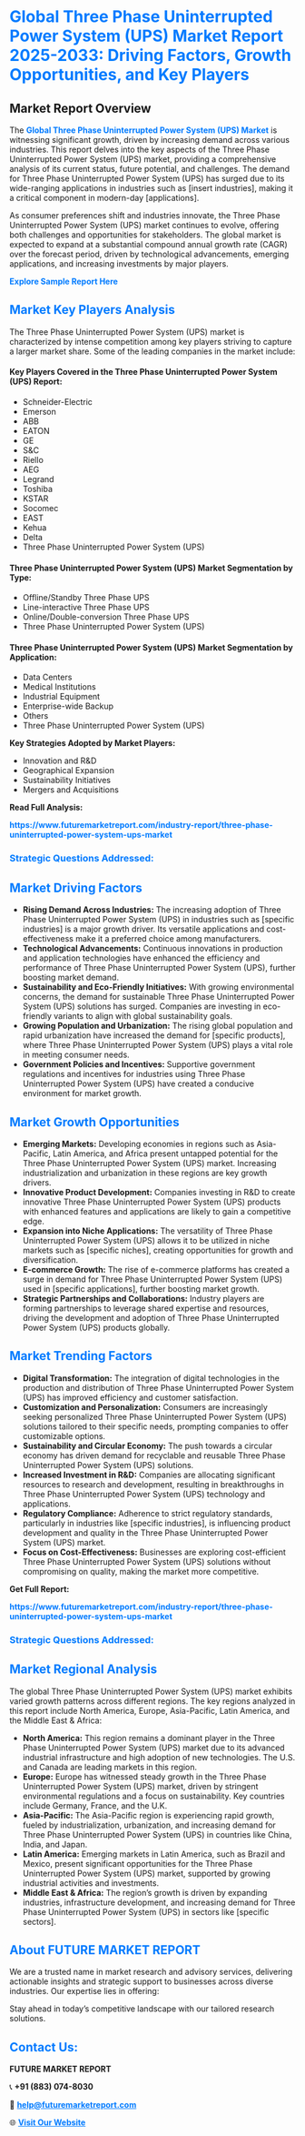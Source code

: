 <h1 style="color: #007BFF;">Global Three Phase Uninterrupted Power System (UPS) Market Report 2025-2033: Driving Factors, Growth Opportunities, and Key Players</h1>

<section id="overview">
<h2>Market Report Overview</h2>
<p>The <a href="https://www.futuremarketreport.com/industry-report/three-phase-uninterrupted-power-system-ups-market" style="color: #007BFF; text-decoration: none;"><strong>Global Three Phase Uninterrupted Power System (UPS) Market</strong></a> is witnessing significant growth, driven by increasing demand across various industries. This report delves into the key aspects of the Three Phase Uninterrupted Power System (UPS) market, providing a comprehensive analysis of its current status, future potential, and challenges. The demand for Three Phase Uninterrupted Power System (UPS) has surged due to its wide-ranging applications in industries such as [insert industries], making it a critical component in modern-day [applications].</p>
<p>As consumer preferences shift and industries innovate, the Three Phase Uninterrupted Power System (UPS) market continues to evolve, offering both challenges and opportunities for stakeholders. The global market is expected to expand at a substantial compound annual growth rate (CAGR) over the forecast period, driven by technological advancements, emerging applications, and increasing investments by major players.</p>
</section>

<section id="overview">
<p><a href="https://www.futuremarketreport.com/request-sample/reportId=99781" style="color: #007BFF; text-decoration: none;"><strong>Explore Sample Report Here</strong></a></p>
</section>

<section id="key-players">
<h2 style="color: #007BFF;">Market Key Players Analysis</h2>
<p>The Three Phase Uninterrupted Power System (UPS) market is characterized by intense competition among key players striving to capture a larger market share. Some of the leading companies in the market include:</p>
<h4>Key Players Covered in the Three Phase Uninterrupted Power System (UPS) Report:</h4>
<ul><li>Schneider-Electric</li><li>Emerson</li><li>ABB</li><li>EATON</li><li>GE</li><li>S&amp;C</li><li>Riello</li><li>AEG</li><li>Legrand</li><li>Toshiba</li><li>KSTAR</li><li>Socomec</li><li>EAST</li><li>Kehua</li><li>Delta</li><li>Three Phase Uninterrupted Power System (UPS)</li></ul>
<h4>Three Phase Uninterrupted Power System (UPS) Market Segmentation by Type:</h4>
<ul><li>Offline/Standby Three Phase UPS</li><li>Line-interactive Three Phase UPS</li><li>Online/Double-conversion Three Phase UPS</li><li>Three Phase Uninterrupted Power System (UPS)</li></ul>

<h4>Three Phase Uninterrupted Power System (UPS) Market Segmentation by Application:</h4>
<ul><li>Data Centers</li><li>Medical Institutions</li><li>Industrial Equipment</li><li>Enterprise-wide Backup</li><li>Others</li><li>Three Phase Uninterrupted Power System (UPS)</li></ul>
<p><strong>Key Strategies Adopted by Market Players:</strong></p>
<ul>
<li>Innovation and R&D</li>
<li>Geographical Expansion</li>
<li>Sustainability Initiatives</li>
<li>Mergers and Acquisitions</li>
</ul>
</section>

<section>
<p><strong>Read Full Analysis: </strong></p><a href="https://www.futuremarketreport.com/industry-report/three-phase-uninterrupted-power-system-ups-market" style="color: #007BFF; text-decoration: none;"><strong>https://www.futuremarketreport.com/industry-report/three-phase-uninterrupted-power-system-ups-market</strong></a>
<h3 style="color: #007BFF;">Strategic Questions Addressed:</h3>
</section>

<section id="driving-factors">
<h2 style="color: #007BFF;">Market Driving Factors</h2>
<ul>
<li><strong>Rising Demand Across Industries:</strong> The increasing adoption of Three Phase Uninterrupted Power System (UPS) in industries such as [specific industries] is a major growth driver. Its versatile applications and cost-effectiveness make it a preferred choice among manufacturers.</li>
<li><strong>Technological Advancements:</strong> Continuous innovations in production and application technologies have enhanced the efficiency and performance of Three Phase Uninterrupted Power System (UPS), further boosting market demand.</li>
<li><strong>Sustainability and Eco-Friendly Initiatives:</strong> With growing environmental concerns, the demand for sustainable Three Phase Uninterrupted Power System (UPS) solutions has surged. Companies are investing in eco-friendly variants to align with global sustainability goals.</li>
<li><strong>Growing Population and Urbanization:</strong> The rising global population and rapid urbanization have increased the demand for [specific products], where Three Phase Uninterrupted Power System (UPS) plays a vital role in meeting consumer needs.</li>
<li><strong>Government Policies and Incentives:</strong> Supportive government regulations and incentives for industries using Three Phase Uninterrupted Power System (UPS) have created a conducive environment for market growth.</li>
</ul>
</section>

<section id="growth-opportunities">
<h2 style="color: #007BFF;">Market Growth Opportunities</h2>
<ul>
<li><strong>Emerging Markets:</strong> Developing economies in regions such as Asia-Pacific, Latin America, and Africa present untapped potential for the Three Phase Uninterrupted Power System (UPS) market. Increasing industrialization and urbanization in these regions are key growth drivers.</li>
<li><strong>Innovative Product Development:</strong> Companies investing in R&D to create innovative Three Phase Uninterrupted Power System (UPS) products with enhanced features and applications are likely to gain a competitive edge.</li>
<li><strong>Expansion into Niche Applications:</strong> The versatility of Three Phase Uninterrupted Power System (UPS) allows it to be utilized in niche markets such as [specific niches], creating opportunities for growth and diversification.</li>
<li><strong>E-commerce Growth:</strong> The rise of e-commerce platforms has created a surge in demand for Three Phase Uninterrupted Power System (UPS) used in [specific applications], further boosting market growth.</li>
<li><strong>Strategic Partnerships and Collaborations:</strong> Industry players are forming partnerships to leverage shared expertise and resources, driving the development and adoption of Three Phase Uninterrupted Power System (UPS) products globally.</li>
</ul>
</section>

<section id="trending-factors">
<h2 style="color: #007BFF;">Market Trending Factors</h2>
<ul>
<li><strong>Digital Transformation:</strong> The integration of digital technologies in the production and distribution of Three Phase Uninterrupted Power System (UPS) has improved efficiency and customer satisfaction.</li>
<li><strong>Customization and Personalization:</strong> Consumers are increasingly seeking personalized Three Phase Uninterrupted Power System (UPS) solutions tailored to their specific needs, prompting companies to offer customizable options.</li>
<li><strong>Sustainability and Circular Economy:</strong> The push towards a circular economy has driven demand for recyclable and reusable Three Phase Uninterrupted Power System (UPS) solutions.</li>
<li><strong>Increased Investment in R&D:</strong> Companies are allocating significant resources to research and development, resulting in breakthroughs in Three Phase Uninterrupted Power System (UPS) technology and applications.</li>
<li><strong>Regulatory Compliance:</strong> Adherence to strict regulatory standards, particularly in industries like [specific industries], is influencing product development and quality in the Three Phase Uninterrupted Power System (UPS) market.</li>
<li><strong>Focus on Cost-Effectiveness:</strong> Businesses are exploring cost-efficient Three Phase Uninterrupted Power System (UPS) solutions without compromising on quality, making the market more competitive.</li>
</ul>
</section>

<section>
<p><strong>Get Full Report: </strong></p><a href="https://www.futuremarketreport.com/industry-report/three-phase-uninterrupted-power-system-ups-market" style="color: #007BFF; text-decoration: none;"><strong>https://www.futuremarketreport.com/industry-report/three-phase-uninterrupted-power-system-ups-market</strong></a>
<h3 style="color: #007BFF;">Strategic Questions Addressed:</h3>
</section>


<section id="regional-analysis">
<h2 style="color: #007BFF;">Market Regional Analysis</h2>
<p>The global Three Phase Uninterrupted Power System (UPS) market exhibits varied growth patterns across different regions. The key regions analyzed in this report include North America, Europe, Asia-Pacific, Latin America, and the Middle East & Africa:</p>
<ul>
<li><strong>North America:</strong> This region remains a dominant player in the Three Phase Uninterrupted Power System (UPS) market due to its advanced industrial infrastructure and high adoption of new technologies. The U.S. and Canada are leading markets in this region.</li>
<li><strong>Europe:</strong> Europe has witnessed steady growth in the Three Phase Uninterrupted Power System (UPS) market, driven by stringent environmental regulations and a focus on sustainability. Key countries include Germany, France, and the U.K.</li>
<li><strong>Asia-Pacific:</strong> The Asia-Pacific region is experiencing rapid growth, fueled by industrialization, urbanization, and increasing demand for Three Phase Uninterrupted Power System (UPS) in countries like China, India, and Japan.</li>
<li><strong>Latin America:</strong> Emerging markets in Latin America, such as Brazil and Mexico, present significant opportunities for the Three Phase Uninterrupted Power System (UPS) market, supported by growing industrial activities and investments.</li>
<li><strong>Middle East & Africa:</strong> The region’s growth is driven by expanding industries, infrastructure development, and increasing demand for Three Phase Uninterrupted Power System (UPS) in sectors like [specific sectors].</li>
</ul>
</section>

<footer>
<h2 style="color: #007BFF;">About FUTURE MARKET REPORT</h2>
<p>We are a trusted name in market research and advisory services, delivering actionable insights and strategic support to businesses across diverse industries. Our expertise lies in offering:</p>

<p>Stay ahead in today’s competitive landscape with our tailored research solutions.</p>

<h2 style="color: #007BFF;">Contact Us:</h2>
<p><strong>FUTURE MARKET REPORT</strong></p>
<p>📞 <strong>+91 (883) 074-8030</strong></p>
<p>📧 <strong><a href="mailto:help@futuremarketreport.com" style="color: #007BFF;">help@futuremarketreport.com</a></strong></p>
<p>🌐 <strong><a href="https://www.futuremarketreport.com/" style="color: #007BFF;">Visit Our Website</a></strong></p>
</footer>